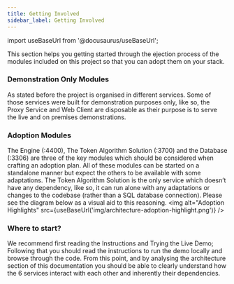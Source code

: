 ```yaml
---
title: Getting Involved
sidebar_label: Getting Involved
---
```


import useBaseUrl from '@docusaurus/useBaseUrl';

This section helps you getting started through the ejection process of the modules included on this project so that you can adopt them on your stack.

### Demonstration Only Modules
As stated before the project is organised in different services.
Some of those services were built for demonstration purposes only, like so, the Proxy Service and Web Client  are disposable as their purpose is to serve the live and on premises demonstrations.


### Adoption Modules
The Engine (:4400), The Token Algorithm Solution (:3700) and the Database (:3306) are three of the key modules which should be considered when crafting an adoption plan.
All of these modules can be started on a standalone manner but expect the others to be available with some adaptations.
The Token Algorithm Solution is the only service which doesn’t have any dependency, like so, it can run alone with any adaptations or changes to the codebase (rather than a SQL database connection).
Please see the diagram below as a visual aid to this reasoning.
<img alt="Adoption Highlights" src={useBaseUrl('img/architecture-adoption-highlight.png')} />

### Where to start?
We recommend first reading the Instructions and Trying the Live Demo; Following that you should read the instructions to run the demo locally and browse through the code.
From this point, and by analysing the architecture section of this documentation you should be able to clearly understand how the 6 services interact with each other and inherently their dependencies.